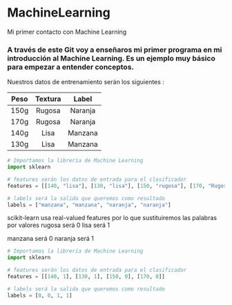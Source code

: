 # MachineLearning
Mi primer contacto con Machine Learning

### A través de este Git voy a enseñaros mi primer programa en mi introducción al Machine Learning. Es un ejemplo muy básico para empezar a entender conceptos.




Nuestros datos de entrenamiento serán los siguientes :

| Peso  | Textura | Label |
| :-------------: | :-------------: |:-------------: |
| 150g  | Rugosa  | Naranja |
| 170g  | Rugosa  | Naranja |
| 140g  | Lisa  |  Manzana |
| 130g  | Lisa  | Manzana |


````python
# Importamos la librería de Machine Learning
import sklearn

# features serán los datos de entrada para el clasificador
features = [[140, "lisa"], [130, "lisa"], [150, "rugosa"], [170, "Rugosa"]]

# labels será la salida que queremos como resultado
labels = ["manzana", "manzana", "naranja", "naranja"]
````



scikit-learn usa real-valued features por lo que sustituiremos las palabras por valores
rugosa será 0
lisa será 1

manzana será 0
naranja será 1

````python
# Importamos la librería de Machine Learning
import sklearn

# features serán los datos de entrada para el clasificador
features = [[140, 1], [130, 1], [150, 0], [170, 0]]

# labels será la salida que queremos como resultado
labels = [0, 0, 1, 1]
````
